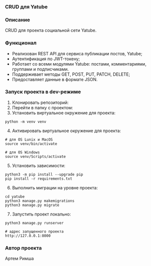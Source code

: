 ### CRUD для Yatube

### Описание
CRUD для проекта социальной сети Yatube.

### Функционал
- Реализован REST API для сервиса публикации постов, Yatube;
- Аутентификация по JWT-токену;
- Работает со всеми модулями Yatube: постами, комментариями, группами и подписчиками.
- Поддерживает методы GET, POST, PUT, PATCH, DELETE;
- Предоставляет данные в формате JSON.

### Запуск проекта в dev-режиме
1. Клонировать репозиторий:
2. Перейти в папку с проектом:
3. Установить виртуальное окружение для проекта:
```
python -m venv venv
``` 
4. Активировать виртуальное окружение для проекта:
```
# для OS Lunix и MacOS
source venv/bin/activate

# для OS Windows
source venv/Scripts/activate
```
5. Установить зависимости:
```
python3 -m pip install --upgrade pip
pip install -r requirements.txt
```
6. Выполнить миграции на уровне проекта:
```
cd yatube
python3 manage.py makemigrations
python3 manage.py migrate
```
7. Запустить проект локально:
```
python3 manage.py runserver

# адрес запущенного проекта
http://127.0.0.1:8000
```
### Автор проекта
Артем Римша
